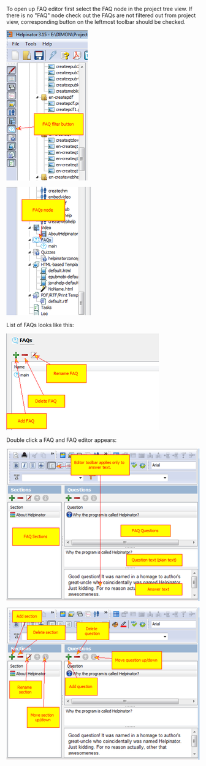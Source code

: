 To open up FAQ editor first select the FAQ node in the project tree view. If there is no "FAQ" node check out the FAQs are not filtered out from project view, corresponding button on the leftmost toolbar should be checked.




![](images/filtertoolbar.png "")




![](images/faqsnode.png "")




List of FAQs looks like this:




![](images/faqlist.png "")




Double click a FAQ and FAQ editor appears:




![](images/faqeditor.png "")




![](images/faqeditor2.png "")

